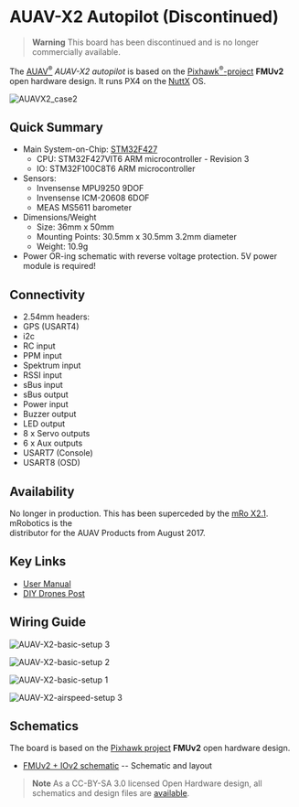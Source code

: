 # AUAV-X2 Autopilot (Discontinued)

> **Warning** This board has been discontinued and is no longer commercially available.

The [AUAV<sup>&reg;</sup>](http://www.auav.com/) *AUAV-X2 autopilot* is based on the [Pixhawk<sup>&reg;</sup>-project](https://pixhawk.org/) **FMUv2** open hardware design. It runs PX4 on the [NuttX](http://nuttx.org) OS.

![AUAVX2_case2](../../images/auavx2_case2.jpg)

## Quick Summary

* Main System-on-Chip: [STM32F427](http://www.st.com/web/en/catalog/mmc/FM141/SC1169/SS1577/LN1789) 
  * CPU: STM32F427VIT6 ARM microcontroller - Revision 3
  * IO: STM32F100C8T6 ARM microcontroller
* Sensors: 
  * Invensense MPU9250 9DOF
  * Invensense ICM-20608 6DOF
  * MEAS MS5611 barometer
* Dimensions/Weight 
  * Size: 36mm x 50mm
  * Mounting Points: 30.5mm x 30.5mm 3.2mm diameter
  * Weight: 10.9g
* Power OR-ing schematic with reverse voltage protection. 5V power module is required!

## Connectivity

* 2.54mm headers:
* GPS (USART4)
* i2c
* RC input
* PPM input
* Spektrum input
* RSSI input
* sBus input
* sBus output
* Power input
* Buzzer output
* LED output
* 8 x Servo outputs
* 6 x Aux outputs
* USART7 (Console)
* USART8 (OSD)

## Availability

No longer in production. This has been superceded by the [mRo X2.1](mro_x2.1.md). mRobotics is the  
distributor for the AUAV Products from August 2017.

## Key Links

* [User Manual](http://arsovtech.com/wp-content/uploads/2015/08/AUAV-X2-user-manual-EN.pdf)
* [DIY Drones Post](http://diydrones.com/profiles/blogs/introducing-the-auav-x2-1-flight-controller)

## Wiring Guide

![AUAV-X2-basic-setup 3](../../images/auav_x2_basic_setup_3.png)

![AUAV-X2-basic-setup 2](../../images/auav_x2_basic_setup_2.jpg)

![AUAV-X2-basic-setup 1](../../images/auav_x2_basic_setup_1.png)

![AUAV-X2-airspeed-setup 3](../../images/auav_x2_airspeed_setup_3.png)

## Schematics

The board is based on the [Pixhawk project](https://pixhawk.org/) **FMUv2** open hardware design.

* [FMUv2 + IOv2 schematic](https://raw.githubusercontent.com/PX4/Hardware/master/FMUv2/PX4FMUv2.4.5.pdf) -- Schematic and layout

> **Note** As a CC-BY-SA 3.0 licensed Open Hardware design, all schematics and design files are [available](https://github.com/PX4/Hardware).